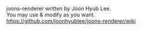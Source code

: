 joons-renderer written by Joon Hyub Lee.  
You may use & modify as you want.  
https://github.com/joonhyublee/joons-renderer/wiki
